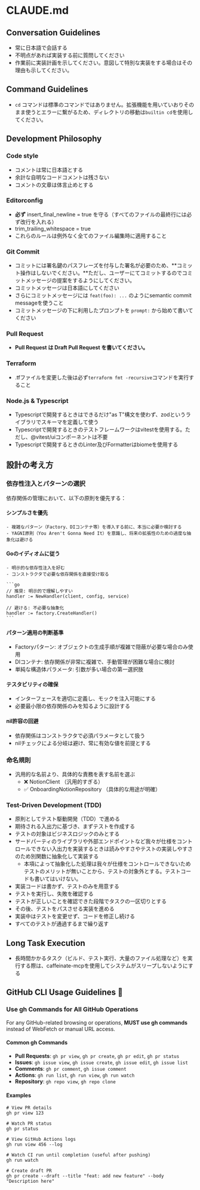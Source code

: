 # CLAUDE.md

## Conversation Guidelines

- 常に日本語で会話する
- 不明点があれば実装する前に質問してください
- 作業前に実装計画を示してください。意図して特別な実装をする場合はその理由も示してください。

## Command Guidelines

- `cd` コマンドは標準のコマンドではありません。拡張機能を用いていおりそのまま使うとエラーに繋がるため、ディレクトリの移動は`builtin cd`を使用してください。

## Development Philosophy

### Code style

- コメントは常に日本語とする
- 余計な自明なコードコメントは残さない
- コメントの文章は体言止めとする

### Editorconfig

- **必ず** insert_final_newline = true を守る（すべてのファイルの最終行には必ず改行を入れる）
- trim_trailing_whitespace = true
- これらのルールは例外なく全てのファイル編集時に適用すること

### Git Commit

- コミットには署名鍵のパスフレーズを付与した署名が必要のため、**コミット操作はしないでください。**ただし、ユーザーにてコミットするのでコミットメッセージの提案をするようにしてください。
- コミットメッセージは日本語にしてください
- さらにコミットメッセージには `feat(foo): ...` のようにsemantic commit messageを使うこと
- コミットメッセージの下に利用したプロンプトを `prompt:` から始めて書いてください

### Pull Request

- **Pull Request は Draft Pull Request を書いてください。**

### Terraform

- .tfファイルを変更した後は必ず`terraform fmt -recursive`コマンドを実行すること

### Node.js & Typescript

- Typescriptで開発するときはできるだけ"as T"構文を使わず、zodというライブラリでスキーマを定義して使う
- Typescriptで開発するときのテストフレームワークはvitestを使用する。ただし、@vitest/uiコンポーネントは不要
- Typescriptで開発するときのLinter及びFormatterはbiomeを使用する

## 設計の考え方

### 依存性注入とパターンの選択

依存関係の管理において、以下の原則を優先する：

#### **シンプルさを優先**

    - 複雑なパターン（Factory、DIコンテナ等）を導入する前に、本当に必要か検討する
    - YAGNI原則（You Aren't Gonna Need It）を意識し、将来の拡張性のための過度な抽象化は避ける

#### **Goのイディオムに従う**

    - 明示的な依存性注入を好む
    - コンストラクタで必要な依存関係を直接受け取る

    ```go
    // 推奨: 明示的で理解しやすい
    handler := NewHandler(client, config, service)

    // 避ける: 不必要な抽象化
    handler := factory.CreateHandler()
    ```

#### パターン適用の判断基準

- Factoryパターン: オブジェクトの生成手順が複雑で隠蔽が必要な場合のみ使用
- DIコンテナ: 依存関係が非常に複雑で、手動管理が困難な場合に検討
- 単純な構造体パラメータ: 引数が多い場合の第一選択肢

#### テスタビリティの確保

- インターフェースを適切に定義し、モックを注入可能にする
- 必要最小限の依存関係のみを知るように設計する

#### nil許容の回避

- 依存関係はコンストラクタで必須パラメータとして扱う
- nilチェックによる分岐は避け、常に有効な値を前提とする

### 命名規則

- 汎用的な名前より、具体的な責務を表す名前を選ぶ
  - ❌ NotionClient （汎用的すぎる）
  - ✅ OnboardingNotionRepository （具体的な用途が明確）

### Test-Driven Development (TDD)

- 原則としてテスト駆動開発（TDD）で進める
- 期待される入出力に基づき、まずテストを作成する
- テストの対象はビジネスロジックのみとする
- サードパーティのライブラリや外部エンドポイントなど我々が仕様をコントロールできない入出力を実装するときは読みやすさやテストの実装しやすさのため別関数に抽象化して実装する
  - 本項によって抽象化した処理は我々が仕様をコントロールできないためテストのメリットが無いことから、テストの対象外とする。テストコードも書いてはいけない。
- 実装コードは書かず、テストのみを用意する
- テストを実行し、失敗を確認する
- テストが正しいことを確認できた段階でタスクの一区切りとする
- その後、テストをパスさせる実装を進める
- 実装中はテストを変更せず、コードを修正し続ける
- すべてのテストが通過するまで繰り返す

## Long Task Execution

- 長時間かかるタスク（ビルド、テスト実行、大量のファイル処理など）を実行する際は、caffeinate-mcpを使用してシステムがスリープしないようにする

## GitHub CLI Usage Guidelines 🐙

### Use gh Commands for All GitHub Operations

For any GitHub-related browsing or operations, **MUST use gh commands** instead of WebFetch or manual URL access.

#### Common gh Commands

- **Pull Requests**: `gh pr view`, `gh pr create`, `gh pr edit`, `gh pr status`
- **Issues**: `gh issue view`, `gh issue create`, `gh issue edit`, `gh issue list`
- **Comments**: `gh pr comment`, `gh issue comment`
- **Actions**: `gh run list`, `gh run view`, `gh run watch`
- **Repository**: `gh repo view`, `gh repo clone`

#### Examples

    # View PR details
    gh pr view 123

    # Watch PR status
    gh pr status

    # View GitHub Actions logs
    gh run view 456 --log

    # Watch CI run until completion (useful after pushing)
    gh run watch

    # Create draft PR
    gh pr create --draft --title "feat: add new feature" --body "Description here"
